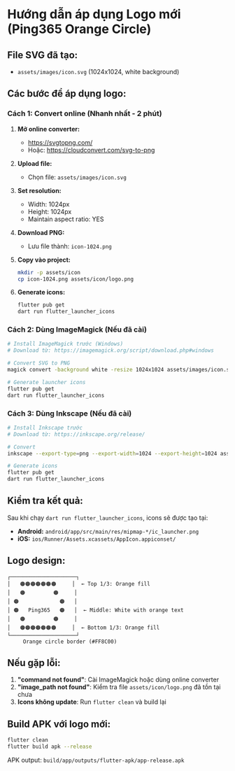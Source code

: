 # Hướng dẫn áp dụng Logo mới (Ping365 Orange Circle)

## File SVG đã tạo:
- `assets/images/icon.svg` (1024x1024, white background)

## Các bước để áp dụng logo:

### Cách 1: Convert online (Nhanh nhất - 2 phút)

1. **Mở online converter:**
   - https://svgtopng.com/
   - Hoặc: https://cloudconvert.com/svg-to-png
   
2. **Upload file:**
   - Chọn file: `assets/images/icon.svg`
   
3. **Set resolution:**
   - Width: 1024px
   - Height: 1024px
   - Maintain aspect ratio: YES
   
4. **Download PNG:**
   - Lưu file thành: `icon-1024.png`
   
5. **Copy vào project:**
   ```bash
   mkdir -p assets/icon
   cp icon-1024.png assets/icon/logo.png
   ```

6. **Generate icons:**
   ```bash
   flutter pub get
   dart run flutter_launcher_icons
   ```

### Cách 2: Dùng ImageMagick (Nếu đã cài)

```bash
# Install ImageMagick trước (Windows)
# Download từ: https://imagemagick.org/script/download.php#windows

# Convert SVG to PNG
magick convert -background white -resize 1024x1024 assets/images/icon.svg assets/icon/logo.png

# Generate launcher icons
flutter pub get
dart run flutter_launcher_icons
```

### Cách 3: Dùng Inkscape (Nếu đã cài)

```bash
# Install Inkscape trước
# Download từ: https://inkscape.org/release/

# Convert
inkscape --export-type=png --export-width=1024 --export-height=1024 assets/images/icon.svg --export-filename=assets/icon/logo.png

# Generate icons
flutter pub get
dart run flutter_launcher_icons
```

## Kiểm tra kết quả:

Sau khi chạy `dart run flutter_launcher_icons`, icons sẽ được tạo tại:
- **Android:** `android/app/src/main/res/mipmap-*/ic_launcher.png`
- **iOS:** `ios/Runner/Assets.xcassets/AppIcon.appiconset/`

## Logo design:

```
┌─────────────────────┐
│   🟠🟠🟠🟠🟠🟠🟠     │  ← Top 1/3: Orange fill
│   🟠         🟠     │
│ 🟠             🟠   │
│ 🟠   Ping365   🟠   │  ← Middle: White with orange text
│   🟠         🟠     │
│   🟠🟠🟠🟠🟠🟠🟠     │  ← Bottom 1/3: Orange fill
└─────────────────────┘
     Orange circle border (#FF8C00)
```

## Nếu gặp lỗi:

1. **"command not found"**: Cài ImageMagick hoặc dùng online converter
2. **"image_path not found"**: Kiểm tra file `assets/icon/logo.png` đã tồn tại chưa
3. **Icons không update**: Run `flutter clean` và build lại

## Build APK với logo mới:

```bash
flutter clean
flutter build apk --release
```

APK output: `build/app/outputs/flutter-apk/app-release.apk`
